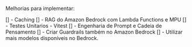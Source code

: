Melhorias para implementar:

[] - Caching
[] - RAG do Amazon Bedrock com Lambda Functions e MPU
[] - Testes Unitarios - Vitest
[] - Engenharia de Prompt e Cadeia de Pensamento
[] - Criar Guardrails também no Amazon Bedrock
[] - Utilizar mais modelos disponíveis no Bedrock.
